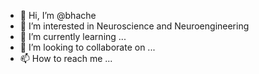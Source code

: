 - 👋 Hi, I’m @bhache
- 👀 I’m interested in Neuroscience and Neuroengineering
- 🌱 I’m currently learning ...
- 💞️ I’m looking to collaborate on ...
- 📫 How to reach me ...

<!---
bhache/bhache is a ✨ special ✨ repository because its `README.md` (this file) appears on your GitHub profile.
You can click the Preview link to take a look at your changes.
--->

